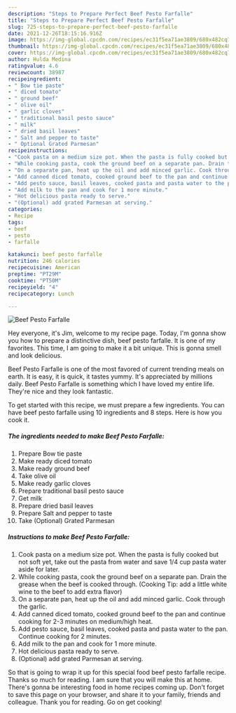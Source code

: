 ```yaml
---
description: "Steps to Prepare Perfect Beef Pesto Farfalle"
title: "Steps to Prepare Perfect Beef Pesto Farfalle"
slug: 725-steps-to-prepare-perfect-beef-pesto-farfalle
date: 2021-12-26T18:15:16.916Z
image: https://img-global.cpcdn.com/recipes/ec31f5ea71ae3809/680x482cq70/beef-pesto-farfalle-recipe-main-photo.jpg
thumbnail: https://img-global.cpcdn.com/recipes/ec31f5ea71ae3809/680x482cq70/beef-pesto-farfalle-recipe-main-photo.jpg
cover: https://img-global.cpcdn.com/recipes/ec31f5ea71ae3809/680x482cq70/beef-pesto-farfalle-recipe-main-photo.jpg
author: Hulda Medina
ratingvalue: 4.6
reviewcount: 38987
recipeingredient:
- " Bow tie paste"
- " diced tomato"
- " ground beef"
- " olive oil"
- " garlic cloves"
- " traditional basil pesto sauce"
- " milk"
- " dried basil leaves"
- " Salt and pepper to taste"
- " Optional Grated Parmesan"
recipeinstructions:
- "Cook pasta on a medium size pot. When the pasta is fully cooked but not soft yet, take out the pasta from water and save 1/4 cup pasta water aside for later."
- "While cooking pasta, cook the ground beef on a separate pan. Drain the grease when the beef is cooked through. (Cooking Tip: add a little white wine to the beef to add extra flavor)"
- "On a separate pan, heat up the oil and add minced garlic. Cook through the garlic."
- "Add canned diced tomato, cooked ground beef to the pan and continue cooking for 2-3 minutes on medium/high heat."
- "Add pesto sauce, basil leaves, cooked pasta and pasta water to the pan. Continue cooking for 2 minutes."
- "Add milk to the pan and cook for 1 more minute."
- "Hot delicious pasta ready to serve."
- "(Optional) add grated Parmesan at serving."
categories:
- Recipe
tags:
- beef
- pesto
- farfalle

katakunci: beef pesto farfalle 
nutrition: 246 calories
recipecuisine: American
preptime: "PT29M"
cooktime: "PT50M"
recipeyield: "4"
recipecategory: Lunch

---
```



![Beef Pesto Farfalle](https://img-global.cpcdn.com/recipes/ec31f5ea71ae3809/680x482cq70/beef-pesto-farfalle-recipe-main-photo.jpg)

Hey everyone, it's Jim, welcome to my recipe page. Today, I'm gonna show you how to prepare a distinctive dish, beef pesto farfalle. It is one of my favorites. This time, I am going to make it a bit unique. This is gonna smell and look delicious.



Beef Pesto Farfalle is one of the most favored of current trending meals on earth. It is easy, it is quick, it tastes yummy. It's appreciated by millions daily. Beef Pesto Farfalle is something which I have loved my entire life. They're nice and they look fantastic.


To get started with this recipe, we must prepare a few ingredients. You can have beef pesto farfalle using 10 ingredients and 8 steps. Here is how you cook it.

<!--inarticleads1-->

##### The ingredients needed to make Beef Pesto Farfalle:

1. Prepare  Bow tie paste
1. Make ready  diced tomato
1. Make ready  ground beef
1. Take  olive oil
1. Make ready  garlic cloves
1. Prepare  traditional basil pesto sauce
1. Get  milk
1. Prepare  dried basil leaves
1. Prepare  Salt and pepper to taste
1. Take  (Optional) Grated Parmesan




<!--inarticleads2-->

##### Instructions to make Beef Pesto Farfalle:

1. Cook pasta on a medium size pot. When the pasta is fully cooked but not soft yet, take out the pasta from water and save 1/4 cup pasta water aside for later.
1. While cooking pasta, cook the ground beef on a separate pan. Drain the grease when the beef is cooked through. (Cooking Tip: add a little white wine to the beef to add extra flavor)
1. On a separate pan, heat up the oil and add minced garlic. Cook through the garlic.
1. Add canned diced tomato, cooked ground beef to the pan and continue cooking for 2-3 minutes on medium/high heat.
1. Add pesto sauce, basil leaves, cooked pasta and pasta water to the pan. Continue cooking for 2 minutes.
1. Add milk to the pan and cook for 1 more minute.
1. Hot delicious pasta ready to serve.
1. (Optional) add grated Parmesan at serving.




So that is going to wrap it up for this special food beef pesto farfalle recipe. Thanks so much for reading. I am sure that you will make this at home. There's gonna be interesting food in home recipes coming up. Don't forget to save this page on your browser, and share it to your family, friends and colleague. Thank you for reading. Go on get cooking!
